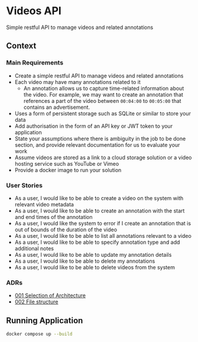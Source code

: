 # Videos API
Simple restful API to manage videos and related annotations

## Context
### Main Requirements 
- Create a simple restful API to manage videos and related annotations
- Each video may have many annotations related to it
  - An annotation allows us to capture time-related information about the video. For example, we may want to create an annotation that references a part of the video between `00:04:00` to `00:05:00` that contains an advertisement.
- Uses a form of persistent storage such as SQLite or similar to store your data
- Add authorisation in the form of an API key or JWT token to your application
- State your assumptions where there is ambiguity in the job to be done section, and provide relevant documentation for us to evaluate your work
- Assume videos are stored as a link to a cloud storage solution or a video hosting service such as YouTube or Vimeo
- Provide a docker image to run your solution

### User Stories
- As a user, I would like to be able to create a video on the system with relevant video metadata
- As a user, I would like to be able to create an annotation with the start and end times of the annotation
- As a user, I would like the system to error if I create an annotation that is out of bounds of the duration of the video
- As a user, I would like to be able to list all annotations relevant to a video
- As a user, I would like to be able to specify annotation type and add additional notes
- As a user, I would like to be able to update my annotation details
- As a user, I would like to be able to delete my annotations
- As a user, I would like to be able to delete videos from the system

### ADRs
- [001 Selection of Architecture](docs/adr/adr-001-selection-of-architecture-design.md)
- [002 File structure](docs/adr/adr-002-file-structure.md)

## Running Application
```bash
docker compose up --build
```


